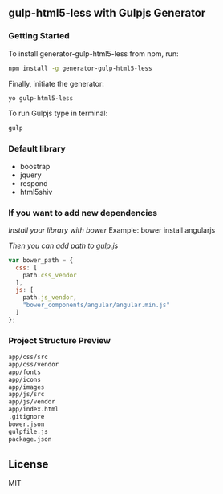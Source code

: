 ## gulp-html5-less with Gulpjs Generator

### Getting Started

To install generator-gulp-html5-less from npm, run:

```bash
npm install -g generator-gulp-html5-less
```

Finally, initiate the generator:

```bash
yo gulp-html5-less
```

To run Gulpjs type in terminal:
```bash
gulp
```

### Default library
- boostrap
- jquery
- respond
- html5shiv

### If you want to add new dependencies

*Install your library with bower*
Example: bower install angularjs

*Then you can add path to gulp.js*
```javascript
var bower_path = {  
  css: [
    path.css_vendor
  ],
  js: [
    path.js_vendor,
    "bower_components/angular/angular.min.js"
  ]
};
```

### Project Structure Preview

```bash
app/css/src
app/css/vendor
app/fonts
app/icons
app/images
app/js/src
app/js/vendor
app/index.html
.gitignore
bower.json
gulpfile.js
package.json
```

## License

MIT
